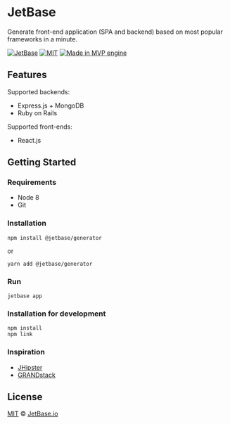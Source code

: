 # JetBase

Generate front-end application (SPA and backend) based on most popular frameworks in a minute.

[![JetBase](https://img.shields.io/npm/v/@jetbase/generator.svg)](https://www.npmjs.com/package/@jetbase/generator)
[![MIT](https://img.shields.io/npm/l/@jetbase/generator.svg)](https://opensource.org/licenses/MIT)
[![Made in MVP engine](https://img.shields.io/badge/made%20in-MVP%20engine-brightgreen.svg)](https://mvpngn.com/)

## Features

Supported backends:

* Express.js + MongoDB
* Ruby on Rails

Supported front-ends:

* React.js

## Getting Started

### Requirements

* Node 8
* Git

### Installation

```
npm install @jetbase/generator
```

or

```
yarn add @jetbase/generator
```


### Run

```
jetbase app
```

### Installation for development

```
npm install
npm link
```

### Inspiration

* [JHipster](https://www.jhipster.tech/)
* [GRANDstack](https://grandstack.io/)

## License

[MIT](https://opensource.org/licenses/MIT) &copy; [JetBase.io](https://jetbase.io)

